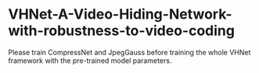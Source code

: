 # VHNet-A-Video-Hiding-Network-with-robustness-to-video-coding

Please train CompressNet and JpegGauss before training the whole VHNet framework with the pre-trained model parameters.
